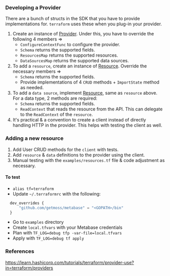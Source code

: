 ### Developing a Provider
There are a bunch of structs in the SDK that you have to provide implementations for. `terraform` uses these when you plug-in your provider.
1. Create an instance of [Provider](https://pkg.go.dev/github.com/hashicorp/terraform/helper/schema#Provider). Under this, you have to override the following 4 members => 
    * `ConfigureContextFunc` to configure the provider.
    * `Schema` returns the supported fields.
    * `ResourcesMap` returns the supported resources.
    * `DataSourcesMap` returns the supported data sources.
2. To add a `resource`, create an instance of [Resource](https://pkg.go.dev/github.com/hashicorp/terraform/helper/schema#Resource). Override the necessary members =>
    * `Schema` returns the supported fields.
    * Provide implementations of 4 `CRUD` methods + `ImportState` method as needed.
3. To add a `data source`, implement [Resource](https://pkg.go.dev/github.com/hashicorp/terraform/helper/schema#Resource), same as `resource` above. For a data type, 2 methods are required:
    * `Schema` returns the supported fields.
    * `ReadContext` that reads the resource from the API. This can delegate to the `ReadContext` of the `resource`.
4. It's practical & a convention to create a client instead of directly handling HTTP in the provider. This helps with testing the client as well.

### Adding a new resource
1. Add User CRUD methods for the `client` with tests.
2. Add `resource` & `data` definitions to the provider using the client.
3. Manual testing with the `examples/resources.tf` file & code adjustment as necessary.

#### To test
* `alias tf=terraform`
* Update `~/.terraformrc` with the following:
```tf
  dev_overrides {
      "github.com/getmoss/metabase" = "<GOPATH>/bin"
  }
```
* Go to `examples` directory
* Create `local.tfvars` with your Metabase credentials
* Plan with `TF_LOG=debug tfp -var-file=local.tfvars`
* Apply with `TF_LOG=debug tf apply`

### References
https://learn.hashicorp.com/tutorials/terraform/provider-use?in=terraform/providers